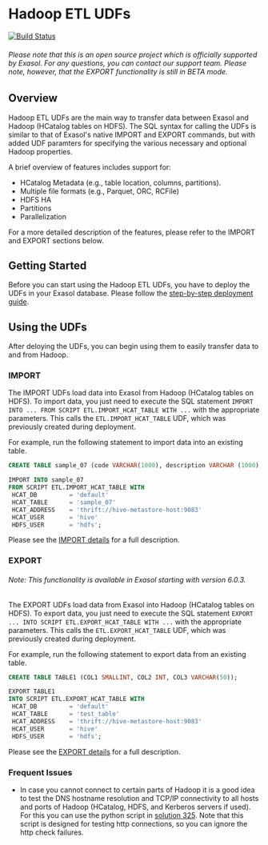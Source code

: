 # Hadoop ETL UDFs

[![Build Status](https://travis-ci.org/exasol/hadoop-etl-udfs.svg?branch=master)](https://travis-ci.org/exasol/hadoop-etl-udfs)


###### Please note that this is an open source project which is officially supported by Exasol. For any questions, you can contact our support team. Please note, however, that the EXPORT functionality is still in BETA mode.

## Overview
Hadoop ETL UDFs are the main way to transfer data between Exasol and Hadoop (HCatalog tables on HDFS). The SQL syntax for calling the UDFs is similar to that of Exasol's native IMPORT and EXPORT commands, but with added UDF paramters for specifying the various necessary and optional Hadoop properties.

A brief overview of features includes support for:
* HCatalog Metadata (e.g., table location, columns, partitions).
* Multiple file formats (e.g., Parquet, ORC, RCFile)
* HDFS HA
* Partitions
* Parallelization

For a more detailed description of the features, please refer to the IMPORT and EXPORT sections below.

## Getting Started

Before you can start using the Hadoop ETL UDFs, you have to deploy the UDFs in your Exasol database.
Please follow the [step-by-step deployment guide](doc/deployment-guide.md).

## Using the UDFs

After deloying the UDFs, you can begin using them to easily transfer data to and from Hadoop.

### IMPORT

The IMPORT UDFs load data into Exasol from Hadoop (HCatalog tables on HDFS). To import data, you just need to execute the SQL statement ```IMPORT INTO ... FROM SCRIPT ETL.IMPORT_HCAT_TABLE WITH ...``` with the appropriate parameters. This calls the ```ETL.IMPORT_HCAT_TABLE``` UDF, which was previously created during deployment.

For example, run the following statement to import data into an existing table.
```sql
CREATE TABLE sample_07 (code VARCHAR(1000), description VARCHAR (1000), total_emp INT, salary INT);

IMPORT INTO sample_07
FROM SCRIPT ETL.IMPORT_HCAT_TABLE WITH
 HCAT_DB         = 'default'
 HCAT_TABLE      = 'sample_07'
 HCAT_ADDRESS    = 'thrift://hive-metastore-host:9083'
 HCAT_USER       = 'hive'
 HDFS_USER       = 'hdfs';
```

Please see the [IMPORT details](doc/import.md) for a full description.

### EXPORT

###### Note: This functionality is available in Exasol starting with version 6.0.3.

The EXPORT UDFs load data from Exasol into Hadoop (HCatalog tables on HDFS). To export data, you just need to execute the SQL statement ```EXPORT ... INTO SCRIPT ETL.EXPORT_HCAT_TABLE WITH ...``` with the appropriate parameters. This calls the ```ETL.EXPORT_HCAT_TABLE``` UDF, which was previously created during deployment.

For example, run the following statement to export data from an existing table.
```sql
CREATE TABLE TABLE1 (COL1 SMALLINT, COL2 INT, COL3 VARCHAR(50));

EXPORT TABLE1
INTO SCRIPT ETL.EXPORT_HCAT_TABLE WITH
 HCAT_DB         = 'default'
 HCAT_TABLE      = 'test_table'
 HCAT_ADDRESS    = 'thrift://hive-metastore-host:9083'
 HCAT_USER       = 'hive'
 HDFS_USER       = 'hdfs';
```

Please see the [EXPORT details](doc/export.md) for a full description.

### Frequent Issues

* In case you cannot connect to certain parts of Hadoop it is a good idea to test the DNS hostname resolution and TCP/IP connectivity to all hosts and ports of Hadoop (HCatalog, HDFS, and Kerberos servers if used). For this you can use the python script in [solution 325](https://www.exasol.com/support/browse/SOL-325). Note that this script is designed for testing http connections, so you can ignore the http check failures.
